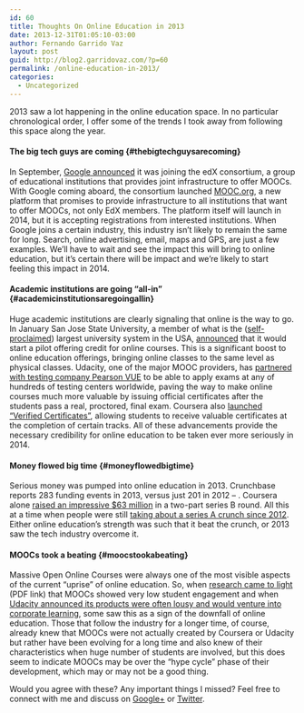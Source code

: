 ```yaml
---
id: 60
title: Thoughts On Online Education in 2013
date: 2013-12-31T01:05:10-03:00
author: Fernando Garrido Vaz
layout: post
guid: http://blog2.garridovaz.com/?p=60
permalink: /online-education-in-2013/
categories:
  - Uncategorized
---
```

2013 saw a lot happening in the online education space. In no particular chronological order, I offer some of the trends I took away from following this space along the year.

#### The big tech guys are coming {#thebigtechguysarecoming}

In September, [Google announced](http://googleresearch.blogspot.com.br/2013/09/we-are-joining-open-edx-platform.html) it was joining the edX consortium, a group of educational institutions that provides joint infrastructure to offer MOOCs. With Google coming aboard, the consortium launched [MOOC.org](http://www.mooc.org), a new platform that promises to provide infrastructure to all institutions that want to offer MOOCs, not only EdX members. The platform itself will launch in 2014, but it is accepting registrations from interested institutions. When Google joins a certain industry, this industry isn&#8217;t likely to remain the same for long. Search, online advertising, email, maps and GPS, are just a few examples. We&#8217;ll have to wait and see the impact this will bring to online education, but it&#8217;s certain there will be impact and we&#8217;re likely to start feeling this impact in 2014.

#### Academic institutions are going &#8220;all-in&#8221; {#academicinstitutionsaregoingallin}

Huge academic institutions are clearly signaling that online is the way to go. In January San Jose State University, a member of what is the ([self-proclaimed](http://www.calstate.edu/PA/2011Facts/)) largest university system in the USA, [announced](http://www.nytimes.com/2013/01/15/technology/california-to-give-web-courses-a-big-trial.html?pagewanted=all&_r=1&) that it would start a pilot offering credit for online courses. This is a significant boost to online education offerings, bringing online classes to the same level as physical classes. Udacity, one of the major MOOC providers, has [partnered with testing company Pearson VUE](http://blog.udacity.com/2012/06/udacity-in-partnership-with-pearson-vue.html) to be able to apply exams at any of hundreds of testing centers worldwide, paving the way to make online courses much more valuable by issuing official certificates after the students pass a real, proctored, final exam. Coursera also [launched &#8220;Verified Certificates&#8221;](http://techcrunch.com/2013/01/08/coursera-takes-a-big-step-toward-monetization-now-lets-students-earn-verified-certificates-for-a-fee/), allowing students to receive valuable certificates at the completion of certain tracks. All of these advancements provide the necessary credibility for online education to be taken ever more seriously in 2014.

#### Money flowed big time {#moneyflowedbigtime}

Serious money was pumped into online education in 2013. Crunchbase reports 283 funding events in 2013, versus just 201 in 2012 &#8211; . Coursera alone [raised an impressive $63 million](http://techcrunch.com/2013/11/23/coursera-adds-another-20m-to-its-already-massive-series-b/) in a two-part series B round. All this at a time when people were still [taking about a series A crunch since 2012](http://pando.com/2012/11/28/the-series-a-crunch-is-hitting-now-have-we-even-noticed/). Either online education&#8217;s strength was such that it beat the crunch, or 2013 saw the tech industry overcome it.

#### MOOCs took a beating {#moocstookabeating}

Massive Open Online Courses were always one of the most visible aspects of the current &#8220;uprise&#8221; of online education. So, when [research came to light](http://www.stanford.edu/~cpiech/bio/papers/deconstructingDisengagement.pdf) (PDF link) that MOOCs showed very low student engagement and when [Udacity announced its products were often lousy and would venture into corporate learning](http://www.fastcompany.com/3021473/udacity-sebastian-thrun-uphill-climb), some saw this as a sign of the downfall of online education. Those that follow the industry for a longer time, of course, already knew that MOOCs were not actually created by Coursera or Udacity but rather have been evolving for a long time and also knew of their characteristics when huge number of students are involved, but this does seem to indicate MOOCs may be over the &#8220;hype cycle&#8221; phase of their development, which may or may not be a good thing.

Would you agree with these? Any important things I missed? Feel free to connect with me and discuss on [Google+](https://plus.google.com/u/1/+FernandoGarridoVaz) or [Twitter](http://www.twitter.com/garrido).